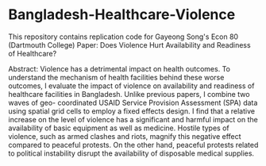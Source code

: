 # Bangladesh-Healthcare-Violence
This repository contains replication code for Gayeong Song's Econ 80 (Dartmouth College) Paper: Does Violence Hurt Availability and Readiness of Healthcare?

Abstract:
Violence has a detrimental impact on health outcomes. To understand the mechanism of health facilities behind these worse outcomes, I evaluate the impact of violence on availability and readiness of healthcare facilities in Bangladesh. Unlike previous papers, I combine two waves of geo- coordinated USAID Service Provision Assessment (SPA) data using spatial grid cells to employ a fixed effects design. I find that a relative increase on the level of violence has a significant and harmful impact on the availability of basic equipment as well as medicine. Hostile types of violence, such as armed clashes and riots, magnify this negative effect compared to peaceful protests. On the other hand, peaceful protests related to political instability disrupt the availability of disposable medical supplies.
